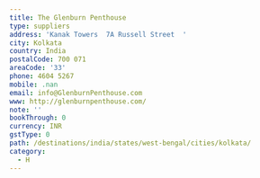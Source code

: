 ```yaml
---
title: The Glenburn Penthouse
type: suppliers
address: 'Kanak Towers  7A Russell Street  '
city: Kolkata
country: India
postalCode: 700 071
areaCode: '33'
phone: 4604 5267
mobile: .nan
email: info@GlenburnPenthouse.com
www: http://glenburnpenthouse.com/
note: ''
bookThrough: 0
currency: INR
gstType: 0
path: /destinations/india/states/west-bengal/cities/kolkata/
category:
  - H
---
```


